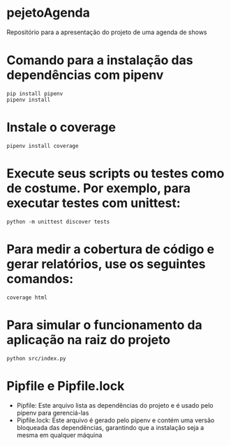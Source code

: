 # pejetoAgenda
Repositório para a apresentação do projeto de uma agenda de shows

# Comando para a instalação das dependências com pipenv
    pip install pipenv
    pipenv install

# Instale o coverage
    pipenv install coverage

# Execute seus scripts ou testes como de costume. Por exemplo, para executar testes com unittest:
    python -m unittest discover tests

# Para medir a cobertura de código e gerar relatórios, use os seguintes comandos:
    coverage html

# Para simular o funcionamento da aplicação na raiz do projeto
    python src/index.py

# Pipfile e Pipfile.lock
- Pipfile: Este arquivo lista as dependências do projeto e é usado pelo pipenv para gerenciá-las
- Pipfile.lock: Este arquivo é gerado pelo pipenv e contém uma versão bloqueada das dependências, garantindo que a instalação seja a mesma em qualquer máquina